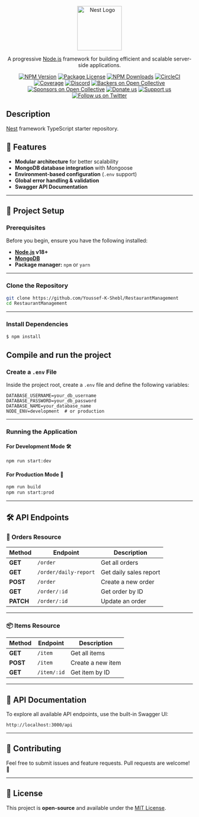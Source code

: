 <p align="center">
  <a href="http://nestjs.com/" target="blank"><img src="https://nestjs.com/img/logo-small.svg" width="120" alt="Nest Logo" /></a>
</p>

[circleci-image]: https://img.shields.io/circleci/build/github/nestjs/nest/master?token=abc123def456
[circleci-url]: https://circleci.com/gh/nestjs/nest

  <p align="center">A progressive <a href="http://nodejs.org" target="_blank">Node.js</a> framework for building efficient and scalable server-side applications.</p>
    <p align="center">
<a href="https://www.npmjs.com/~nestjscore" target="_blank"><img src="https://img.shields.io/npm/v/@nestjs/core.svg" alt="NPM Version" /></a>
<a href="https://www.npmjs.com/~nestjscore" target="_blank"><img src="https://img.shields.io/npm/l/@nestjs/core.svg" alt="Package License" /></a>
<a href="https://www.npmjs.com/~nestjscore" target="_blank"><img src="https://img.shields.io/npm/dm/@nestjs/common.svg" alt="NPM Downloads" /></a>
<a href="https://circleci.com/gh/nestjs/nest" target="_blank"><img src="https://img.shields.io/circleci/build/github/nestjs/nest/master" alt="CircleCI" /></a>
<a href="https://coveralls.io/github/nestjs/nest?branch=master" target="_blank"><img src="https://coveralls.io/repos/github/nestjs/nest/badge.svg?branch=master#9" alt="Coverage" /></a>
<a href="https://discord.gg/G7Qnnhy" target="_blank"><img src="https://img.shields.io/badge/discord-online-brightgreen.svg" alt="Discord"/></a>
<a href="https://opencollective.com/nest#backer" target="_blank"><img src="https://opencollective.com/nest/backers/badge.svg" alt="Backers on Open Collective" /></a>
<a href="https://opencollective.com/nest#sponsor" target="_blank"><img src="https://opencollective.com/nest/sponsors/badge.svg" alt="Sponsors on Open Collective" /></a>
  <a href="https://paypal.me/kamilmysliwiec" target="_blank"><img src="https://img.shields.io/badge/Donate-PayPal-ff3f59.svg" alt="Donate us"/></a>
    <a href="https://opencollective.com/nest#sponsor"  target="_blank"><img src="https://img.shields.io/badge/Support%20us-Open%20Collective-41B883.svg" alt="Support us"></a>
  <a href="https://twitter.com/nestframework" target="_blank"><img src="https://img.shields.io/twitter/follow/nestframework.svg?style=social&label=Follow" alt="Follow us on Twitter"></a>
</p>
  <!--[![Backers on Open Collective](https://opencollective.com/nest/backers/badge.svg)](https://opencollective.com/nest#backer)
  [![Sponsors on Open Collective](https://opencollective.com/nest/sponsors/badge.svg)](https://opencollective.com/nest#sponsor)-->

## Description

[Nest](https://github.com/nestjs/nest) framework TypeScript starter repository.

## 📌 Features

- **Modular architecture** for better scalability
- **MongoDB database integration** with Mongoose
- **Environment-based configuration** (`.env` support)
- **Global error handling & validation**
- **Swagger API Documentation**

---

## 📁 Project Setup

### Prerequisites

Before you begin, ensure you have the following installed:

- **[Node.js](https://nodejs.org/) v18+**
- **[MongoDB](https://www.mongodb.com/try/download/community)**
- **Package manager:** `npm` or `yarn`

---

### Clone the Repository

```bash
git clone https://github.com/Youssef-K-Shebl/RestaurantManagement
cd RestaurantManagement
```

---

### Install Dependencies

```bash
$ npm install
```

## Compile and run the project

### Create a `.env` File

Inside the project root, create a `.env` file and define the following variables:

```env
DATABASE_USERNAME=your_db_username
DATABASE_PASSWORD=your_db_password
DATABASE_NAME=your_database_name
NODE_ENV=development  # or production
```

---

### Running the Application

#### **For Development Mode** 🛠️

```bash
npm run start:dev
```

#### **For Production Mode** 🚀

```bash
npm run build
npm run start:prod
```

---

## 🛠 API Endpoints

### **🛒 Orders Resource**

| Method    | Endpoint              | Description            |
| --------- | --------------------- | ---------------------- |
| **GET**   | `/order`              | Get all orders         |
| **GET**   | `/order/daily-report` | Get daily sales report |
| **POST**  | `/order`              | Create a new order     |
| **GET**   | `/order/:id`          | Get order by ID        |
| **PATCH** | `/order/:id`          | Update an order        |

---

### **📦 Items Resource**

| Method   | Endpoint    | Description       |
| -------- | ----------- | ----------------- |
| **GET**  | `/item`     | Get all items     |
| **POST** | `/item`     | Create a new item |
| **GET**  | `/item/:id` | Get item by ID    |

---

## 📖 API Documentation

To explore all available API endpoints, use the built-in Swagger UI:

```
http://localhost:3000/api
```

---

## 🔹 Contributing

Feel free to submit issues and feature requests. Pull requests are welcome! 🚀

---

## 📝 License

This project is **open-source** and available under the [MIT License](LICENSE).
